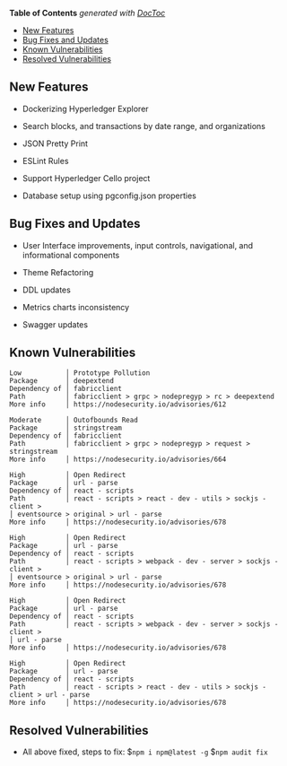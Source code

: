 <!-- START doctoc generated TOC please keep comment here to allow auto update -->
<!-- DON'T EDIT THIS SECTION, INSTEAD RE-RUN doctoc TO UPDATE -->
**Table of Contents**  *generated with [DocToc](https://github.com/thlorenz/doctoc)*

- [New Features](#new-features)
- [Bug Fixes and Updates](#bug-fixes-and-updates)
- [Known Vulnerabilities](#known-vulnerabilities)
- [Resolved Vulnerabilities](#resolved-vulnerabilities)

<!-- END doctoc generated TOC please keep comment here to allow auto update -->


<!-- (SPDX-License-Identifier: CC-BY-4.0) -->  <!-- Ensure there is a newline before, and after, this line -->

## New Features

 * Dockerizing Hyperledger Explorer

 * Search blocks, and transactions by date range, and organizations

 * JSON Pretty Print

 * ESLint Rules

 * Support Hyperledger Cello project

 * Database setup using pgconfig.json properties


## Bug Fixes and Updates

 * User Interface improvements, input controls, navigational, and informational components

 * Theme Refactoring

 * DDL updates

 * Metrics charts inconsistency

 * Swagger updates


## Known Vulnerabilities

    Low           │ Prototype Pollution
    Package       │ deepextend
    Dependency of │ fabricclient
    Path          │ fabricclient > grpc > nodepregyp > rc > deepextend
    More info     │ https://nodesecurity.io/advisories/612

    Moderate      │ Outofbounds Read
    Package       │ stringstream
    Dependency of │ fabricclient
    Path          │ fabricclient > grpc > nodepregyp > request > stringstream
    More info     │ https://nodesecurity.io/advisories/664

    High          │ Open Redirect
    Package       │ url - parse
    Dependency of │ react - scripts
    Path          │ react - scripts > react - dev - utils > sockjs - client >
    │ eventsource > original > url - parse
    More info     │ https://nodesecurity.io/advisories/678

    High          │ Open Redirect
    Package       │ url - parse
    Dependency of │ react - scripts
    Path          │ react - scripts > webpack - dev - server > sockjs - client >
    │ eventsource > original > url - parse
    More info     │ https://nodesecurity.io/advisories/678

    High          │ Open Redirect
    Package       │ url - parse
    Dependency of │ react - scripts
    Path          │ react - scripts > webpack - dev - server > sockjs - client >
    │ url - parse
    More info     │ https://nodesecurity.io/advisories/678

    High          │ Open Redirect
    Package       │ url - parse
    Dependency of │ react - scripts
    Path          │ react - scripts > react - dev - utils > sockjs - client > url - parse
    More info     │ https://nodesecurity.io/advisories/678


## Resolved Vulnerabilities

 * All above fixed, steps to fix:
    $`npm i npm@latest -g`
    $`npm audit fix`
